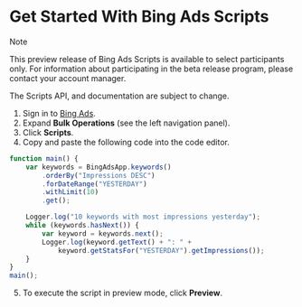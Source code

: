# Get Started With Bing Ads Scripts

> [!NOTE]
> This preview release of Bing Ads Scripts is available to select participants only. For information about participating in the beta release program, please contact your account manager.
>
> The Scripts API, and documentation are subject to change.

1. Sign in to [Bing Ads](https://secure.bingads.microsoft.com/).
2. Expand <strong>Bulk Operations</strong> (see the left navigation panel).
3. Click <strong>Scripts</strong>.
4. Copy and paste the following code into the code editor.
```javascript
function main() {
    var keywords = BingAdsApp.keywords()
        .orderBy("Impressions DESC")
        .forDateRange("YESTERDAY")
        .withLimit(10)
        .get();

    Logger.log("10 keywords with most impressions yesterday");
    while (keywords.hasNext()) {
        var keyword = keywords.next();
        Logger.log(keyword.getText() + ": " +
            keyword.getStatsFor("YESTERDAY").getImpressions());
    }
}
main();
```
5. To execute the script in preview mode, click <strong>Preview</strong>.